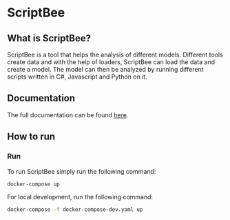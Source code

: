 ﻿# ScriptBee

## What is ScriptBee?

ScriptBee is a tool that helps the analysis of different models. Different tools create data and with the help of
loaders, ScriptBee can load the data and create a model. The model can then be analyzed by running different scripts
written in C#, Javascript and Python on it.

## Documentation

The full documentation can be found [here](https://dxworks.org/scriptbee/).

## How to run

### Run

To run ScriptBee simply run the following command:

```bash
docker-compose up
```

For local development, run the following command:

```sh 
docker-compose -f docker-compose-dev.yaml up
```
